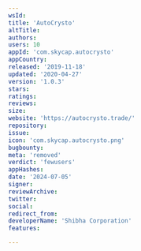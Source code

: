 ```yaml
---
wsId: 
title: 'AutoCrysto'
altTitle: 
authors: 
users: 10
appId: 'com.skycap.autocrysto'
appCountry: 
released: '2019-11-18'
updated: '2020-04-27'
version: '1.0.3'
stars: 
ratings: 
reviews: 
size: 
website: 'https://autocrysto.trade/'
repository: 
issue: 
icon: 'com.skycap.autocrysto.png'
bugbounty: 
meta: 'removed'
verdict: 'fewusers'
appHashes: 
date: '2024-07-05'
signer: 
reviewArchive: 
twitter: 
social: 
redirect_from: 
developerName: 'Shibha Corporation'
features: 

---
```


